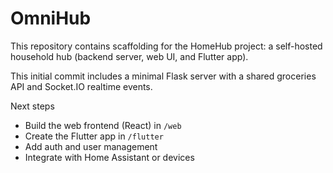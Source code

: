 # OmniHub

This repository contains scaffolding for the HomeHub project: a self-hosted household hub (backend server, web UI, and Flutter app).

This initial commit includes a minimal Flask server with a shared groceries API and Socket.IO realtime events.

Next steps

- Build the web frontend (React) in `/web`
- Create the Flutter app in `/flutter`
- Add auth and user management
- Integrate with Home Assistant or devices

